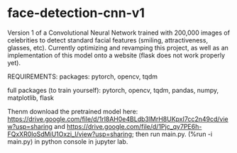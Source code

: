 # face-detection-cnn-v1
Version 1 of a Convolutional Neural Network trained with 200,000 images of celebrities to detect standard facial features (smiling, attractiveness, glasses, etc). Currently optimizing and revamping this project, as well as an implementation of this model onto a website (flask does not work properly yet).

REQUIREMENTS:
packages: pytorch, opencv, tqdm

full packages (to train yourself): pytorch, opencv, tqdm, pandas, numpy, matplotlib, flask

Thenm download the pretrained model here: https://drive.google.com/file/d/1rl8AH0e4BLdb3lMrH8UKpxI7cc2n49cd/view?usp=sharing and https://drive.google.com/file/d/1Pjc_qy7PE6h-FQxXR0loSdMiU1Oxzi_l/view?usp=sharing; then run main.py. (%run -i main.py) in python console in jupyter lab.

